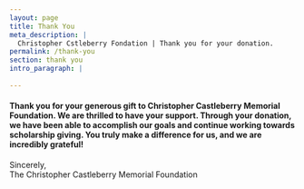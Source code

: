 ```yaml
---
layout: page
title: Thank You
meta_description: |
  Christopher Cstleberry Fondation | Thank you for your donation.
permalink: /thank-you
section: thank you
intro_paragraph: |
  
---
```


#### Thank you for your generous gift to Christopher Castleberry Memorial Foundation. We are thrilled to have your support. Through your donation, we have been able to accomplish our goals and continue working towards scholarship giving. You truly make a difference for us, and we are incredibly grateful!

Sincerely,<br />
The Christopher Castleberry Memorial Foundation





